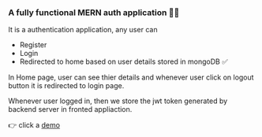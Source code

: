 ### A fully functional MERN auth application 👨‍💻

It is a authentication application, any user can 
* Register 
* Login
* Redirected to home based on user details stored in mongoDB ✅

In Home page, user can see thier details and whenever user click on logout button it is redirected to login page.

Whenever user logged in, then we store the jwt token generated by backend server in fronted appliaction.

👉 click a [demo](https://sai-login.netlify.app)

